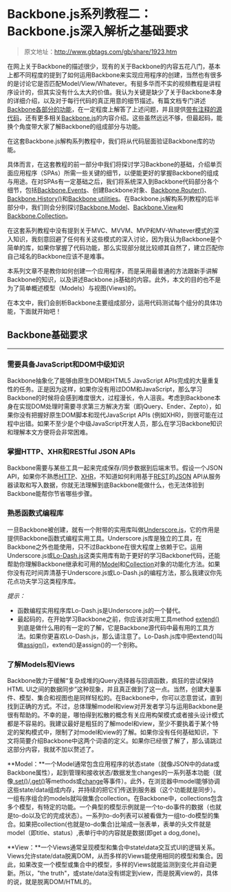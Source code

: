 # Backbone.js系列教程二：Backbone.js深入解析之基础要求

> 原文地址：http://www.gbtags.com/gb/share/1923.htm

在网上关于Backbone的描述很少，现有的关于Backbone的内容五花八门，基本上都不同程度的提到了如何运用Backbone来实现应用程序的创建，当然也有很多的是讨论它是否匹配Model/View/Whatever。有挺多华而不实的视频教程是讲程序设计的，但其实没有什么太大的价值。我认为关键是缺少了关于Backbone本身的详细介绍，以及对于每行代码的真正用意的细节描述。有篇文档专门讲述[Backbone各部分的功能](http://lostechies.com/derickbailey/2011/12/27/the-responsibilities-of-the-%14%14various-pieces-of-backbone-js/)，在一定程度上解答了上述问题，并且提供[带有注释的源代码](http://backbonejs.org/docs/backbone.html)，还有更多相关[Backbone.js](http://backbonejs.org/)的内容介绍。这些虽然远远不够，但最起码，能换个角度带大家了解Backbone的组成部分与功能。

在这套Backbone.js解构系列教程中，我们将从代码层面验证Backbone库的功能。

具体而言，在这套教程的前一部分中我们将探讨学习Backbone的基础，介绍单页面应用程序（SPAs）所需一些关键的细节，以便能更好的掌握Backbone的组成与用途。在对SPAs有一定基础之后，我们将系统深入到Backbone代码部分各个细节，包括[Backbone.Events](http://backbonejs.org/#Events)、创建Backbone对象、[Backbone.Router()](http://backbonejs.org/#Router)、[Backbone.History()](http://backbonejs.org/#History)和[Backbone utilities](http://backbonejs.org/#Utility)。在Backbone.js解构系列教程的后半部分中，我们则会分别探讨[Backbone.Model](http://backbonejs.org/#Model)、[Backbone.View](http://backbonejs.org/#View)和[Backbone.Collection](http://backbonejs.org/#Collection)。

在这套系列教程中没有提到关于MVC、MVVM、MVP和MV-Whatever模式的深入知识，我刻意回避了任何有关这些模式的深入讨论，因为我认为Backbone是个简单的库，如果你掌握了代码功能，那么实现部分就比较顺其自然了，建立匹配你自己域名的Backbone应该不是难事。

本系列文章不是教你如何创建一个应用程序，而是采用最普通的方法跟新手讲解Backbone的知识，以及讲述Backbone.js基础的内容。此外，本文的目的也不是为了简单概述模型（Models）与视图(Views)的。

在本文中，我们会剖析Backbone主要组成部分，运用代码测试每个组分的具体功能，下面就开始吧！

## Backbone基础要求
***

### **需要具备JavaScript和DOM中级知识**

Backbone抽象化了能够由原生DOM和HTML5 JavaScript APIs完成的大量重复性的任务。正是因为这样，如果你没有用过DOM和JavaScript，那么学习Backbone的时候将会感到难度很大，过程漫长，令人沮丧。考虑到Backbone本身在实现DOM处理时需要寻求第三方解决方案（即jQuery、Ender、Zepto），如果你没有把握好原生DOM脚本和现代JavaScript APIs (例如XHR)，则很可能在过程中出错。如果不至少是个中级JavaScript开发人员，那么在学习Backbone知识和理解本文方便将会非常困难。

### **掌握HTTP、XHR和RESTful JSON APIs**

Backbone需要与某些工具一起来完成保存/同步数据到后端末节。假设一个JSON API，如果你不熟悉[HTTP](http://net.tutsplus.com/tutorials/tools-and-tips/http-the-protocol-every-web-developer-must-know-part-1/)、[XHR](http://www.gbtags.com/gb/share/1923.htm#developer.mozilla.org/en-US/docs/AJAX/Getting_Started)，不知道如何利用基于[REST](http://www.restapitutorial.com/lessons/whatisrest.html)的[JSON](http://www.gbtags.com/gb/share/1923.htm#developer.mozilla.org/en-US/docs/JSON) API从服务器读取和写入数据，你就无法理解到底Backbone能做什么，也无法体验到Backbone能帮你节省哪些步骤。

### **熟悉函数式编程库**

一旦Backbone被创建，就有一个附带的实用库叫做[Underscore.js](http://underscorejs.org/)，它的作用是提供Backbone函数式编程实用工具。Underscore.js库是独立的工具，在Backbone之外也能使用，只不过Backbone在很大程度上依赖于它。运用Underscore.js或[Lo-Dash.js](http://lodash.com/)这类实用库有助于更好的学习Backbone代码，还能帮助你理解Backbone继承和可用的[Model](http://backbonejs.org/#Model-Underscore-Methods)和[Collection](http://backbonejs.org/#Collection-Underscore-Methods)对象的功能化方法。如果你没有花时间弄清基于Underscore.js或Lo-Dash.js的编程方法，那么我建议你先花点功夫学习这类程序库。

*提示：*

* 函数编程实用程序库Lo-Dash.js是Underscore.js的一个替代。
* 最起码的，在开始学习Backbone之前，你应该对实用工具method [extend()](http://underscorejs.org/#extend)到底是做什么用的有一定的了解，它是Backbone源代码中最有用的工具方法。如果你更喜欢Lo-Dash.js，那么请注意了。Lo-Dash.js库中把extend()叫做[assign()](http://lodash.com/docs#assign)，extend()是assign()的一个别称。

### **了解Models和Views**

Backbone致力于缓解“复杂成堆的jQuery选择器与回调函数，疯狂的尝试保持HTML UI之间的数据同步”这种现象，并且真正做到了这一点。当然，创建大量事件、模型、集合和视图也是同样轻松的。在Backbone中，你可以恣意尝试，直到找到正确的方式。不过，总体理解model和view对开发者学习与运用Backbone是很有帮助的。不幸的是，哪怕得到松散的概念有关应用构架模式或者接头设计模式都是不容易的。我建议最好是粗狂的了解model和view，至少不要执着于某个特定的架构模式中，限制了对model和view的了解。如果你没有任何基础知识，下文将简要介绍Backbone中这两个词语的定义。如果你已经很了解了，那么请跳过这部分内容，我就不加以赘述了。

**Model：**一个Model通常包含应用程序的状态state（就像JSON中的data或Backbone属性），起到管理和接收状态/数据发生changes的一系列基本功能（就像[.set()](http://backbonejs.org/#Model-set)/[.get()](http://backbonejs.org/#Model-get)等methods或[change](http://backbonejs.org/#Events-catalog)等事件）。此外，在浏览器中model能够协调这些state/data组成内存，并持续的把它们传送到服务器（这个功能就是同步）。一组有序组合的models就叫做集合collection。在Backbone中，collections包含多个模型，有特定的功能。一个典型的模型示例就是一个to-do事件的数据（也就是to-do以及它的完成状态）。一系列to-do列表可以被看做为一组to-do模型的集合。如果把collection(也就是to-do集合)比喻成一张表单，表单的头文件就是model（即title、status）,表单行中的内容就是数据(即get a dog,done)。

**View：**一个Views通常呈现模型和集合中state\data交互式UI的逻辑关系。Views允许state/data脱离DOM，从而多样的Views能使用相同的模型和集合。因此，如果改变一个模型或集合中的模型，多样的Views就能监测到变化并自动更新。所以，"the truth"，或state/data没有绑定到view，而是脱离view的，具体的说，就是脱离DOM/HTML的。